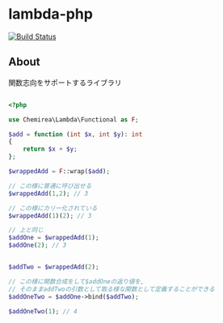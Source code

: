 # lambda-php

[![Build Status](https://travis-ci.org/chemirea/lambda-php.svg?branch=master)](https://travis-ci.org/chemirea/lambda-php)

## About

関数志向をサポートするライブラリ

```php

<?php

use Chemirea\Lambda\Functional as F;

$add = function (int $x, int $y): int
{
    return $x + $y;
};

$wrappedAdd = F::wrap($add);

// この様に普通に呼び出せる
$wrappedAdd(1,2); // 3

// この様にカリー化されている
$wrappedAdd(1)(2); // 3

// 上と同じ
$addOne = $wrappedAdd(1);
$addOne(2); // 3


$addTwo = $wrappedAdd(2);

// この様に関数合成をして$addOneの返り値を,
// そのままaddTwoの引数として取る様な関数として定義することができる
$addOneTwo = $addOne->bind($addTwo);

$addOneTwo(1); // 4

```